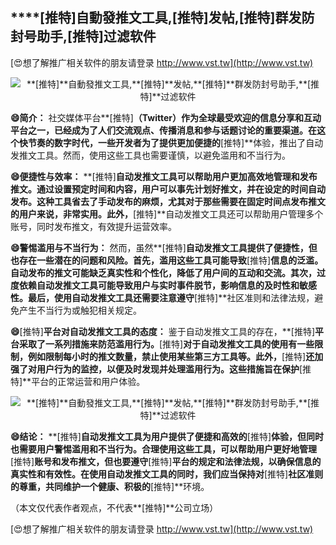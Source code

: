 ## ****[推特]**自動發推文工具,**[推特]**发帖,**[推特]**群发防封号助手,**[推特]**过滤软件**

[😍想了解推广相关软件的朋友请登录 http://www.vst.tw](http://www.vst.tw)

 <center><img src="https://vst.tw/MP4/tuiguang/png/0.png" alt="**[推特]**自動發推文工具,**[推特]**发帖,**[推特]**群发防封号助手,**[推特]**过滤软件"></center>

**😄简介：**
社交媒体平台**[推特]**（Twitter）作为全球最受欢迎的信息分享和互动平台之一，已经成为了人们交流观点、传播消息和参与话题讨论的重要渠道。在这个快节奏的数字时代，一些开发者为了提供更加便捷的**[推特]**体验，推出了自动发推文工具。然而，使用这些工具也需要谨慎，以避免滥用和不当行为。

**😄便捷性与效率：**
**[推特]**自动发推文工具可以帮助用户更加高效地管理和发布推文。通过设置预定时间和内容，用户可以事先计划好推文，并在设定的时间自动发布。这种工具省去了手动发布的麻烦，尤其对于那些需要在固定时间点发布推文的用户来说，非常实用。此外，**[推特]**自动发推文工具还可以帮助用户管理多个账号，同时发布推文，有效提升运营效率。

**😄警惕滥用与不当行为：**
然而，虽然**[推特]**自动发推文工具提供了便捷性，但也存在一些潜在的问题和风险。首先，滥用这些工具可能导致**[推特]**信息的泛滥。自动发布的推文可能缺乏真实性和个性化，降低了用户间的互动和交流。其次，过度依赖自动发推文工具可能导致用户与实时事件脱节，影响信息的及时性和敏感性。最后，使用自动发推文工具还需要注意遵守**[推特]**社区准则和法律法规，避免产生不当行为或触犯相关规定。

**😄**[推特]**平台对自动发推文工具的态度：**
鉴于自动发推文工具的存在，**[推特]**平台采取了一系列措施来防范滥用行为。**[推特]**对于自动发推文工具的使用有一些限制，例如限制每小时的推文数量，禁止使用某些第三方工具等。此外，**[推特]**还加强了对用户行为的监控，以便及时发现并处理滥用行为。这些措施旨在保护**[推特]**平台的正常运营和用户体验。

 <center><img src="https://vst.tw/MP4/tuiguang/png/7.png" alt="**[推特]**自動發推文工具,**[推特]**发帖,**[推特]**群发防封号助手,**[推特]**过滤软件"></center>

**😄结论：**
**[推特]**自动发推文工具为用户提供了便捷和高效的**[推特]**体验，但同时也需要用户警惕滥用和不当行为。合理使用这些工具，可以帮助用户更好地管理**[推特]**账号和发布推文，但也要遵守**[推特]**平台的规定和法律法规，以确保信息的真实性和有效性。在使用自动发推文工具的同时，我们应当保持对**[推特]**社区准则的尊重，共同维护一个健康、积极的**[推特]**环境。

（本文仅代表作者观点，不代表**[推特]**公司立场）

[😍想了解推广相关软件的朋友请登录 http://www.vst.tw](http://www.vst.tw)



